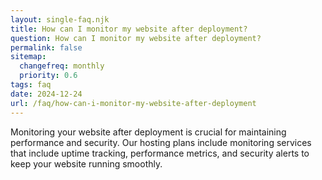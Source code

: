 ```yaml
---
layout: single-faq.njk
title: How can I monitor my website after deployment?
question: How can I monitor my website after deployment?
permalink: false
sitemap:
  changefreq: monthly
  priority: 0.6
tags: faq
date: 2024-12-24
url: /faq/how-can-i-monitor-my-website-after-deployment
---
```


Monitoring your website after deployment is crucial for maintaining performance and security. Our hosting plans include monitoring services that include uptime tracking, performance metrics, and security alerts to keep your website running smoothly.
